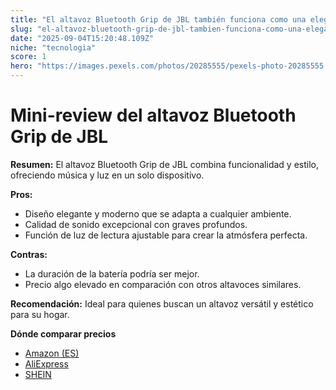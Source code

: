 ```yaml
---
title: "El altavoz Bluetooth Grip de JBL también funciona como una elegante luz de lectura."
slug: "el-altavoz-bluetooth-grip-de-jbl-tambien-funciona-como-una-elegante-luz-de-lectu"
date: "2025-09-04T15:20:48.109Z"
niche: "tecnologia"
score: 1
hero: "https://images.pexels.com/photos/20285555/pexels-photo-20285555.jpeg?auto=compress&cs=tinysrgb&fit=crop&h=627&w=1200&auto=compress&cs=tinysrgb&w=1024&h=576&fit=crop"
---
```


# Mini-review del altavoz Bluetooth Grip de JBL

**Resumen:** El altavoz Bluetooth Grip de JBL combina funcionalidad y estilo, ofreciendo música y luz en un solo dispositivo.

**Pros:**  
- Diseño elegante y moderno que se adapta a cualquier ambiente.  
- Calidad de sonido excepcional con graves profundos.  
- Función de luz de lectura ajustable para crear la atmósfera perfecta.

**Contras:**  
- La duración de la batería podría ser mejor.  
- Precio algo elevado en comparación con otros altavoces similares.

**Recomendación:** Ideal para quienes buscan un altavoz versátil y estético para su hogar.

**Dónde comparar precios**
- [Amazon (ES)](https://www.amazon.es/s?k=El+altavoz+Bluetooth+Grip+de+JBL+tambi%C3%A9n+funciona+como+una+elegante+luz+de+lectura.&language=es_ES&tag=teknovashop25-21)
- [AliExpress](https://es.aliexpress.com/wholesale?SearchText=El+altavoz+Bluetooth+Grip+de+JBL+tambi%C3%A9n+funciona+como+una+elegante+luz+de+lectura.)
- [SHEIN](https://es.shein.com/pdsearch?keyword=El+altavoz+Bluetooth+Grip+de+JBL+tambi%C3%A9n+funciona+como+una+elegante+luz+de+lectura.)
